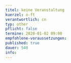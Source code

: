 ```yaml
---
titel: keine Veranstaltung 
kuerzel: o-ft
verantwortlich: cn
typ: other
pflicht: false
termine: 2020-01-02 09:00
empfohlene-voraussetzungen: 
published: true
dauer: 540
info:
---
```


